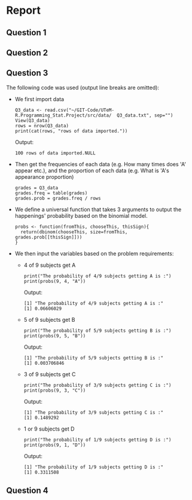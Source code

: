 # Report

## Question 1


## Question 2


## Question 3
The following code was used (output line breaks are omitted):

- We first import data
  ```
  Q3_data <- read.csv("~/GIT-Code/UTeM-R.Programming_Stat.Project/src/data/  Q3_data.txt", sep="")
  View(Q3_data)
  rows = nrow(Q3_data)
  print(cat(rows, "rows of data imported."))
  ```
  Output:
  ```
  100 rows of data imported.NULL
  ```

- Then get the frequencies of each data (e.g. How many times does 'A' appear etc.), and the proportion of each data (e.g. What is 'A's appearance proportion)
  ```
  grades = Q3_data
  grades.freq = table(grades)
  grades.prob = grades.freq / rows
  ```

- We define a universal function that takes 3 arguments to output the happenings' probability based on the binomial model.
  ```
  probs <- function(fromThis, chooseThis, thisSign){
    return(dbinom(chooseThis, size=fromThis, grades.prob[[thisSign]]))
  }
  ```

- We then input the variables based on the problem requirements:
  - 4 of 9 subjects get A
    ```
    print("The probability of 4/9 subjects getting A is :")
    print(probs(9, 4, "A"))
    ```
    Output:
    ```
    [1] "The probability of 4/9 subjects getting A is :"
    [1] 0.06606029
    ```

  - 5 of 9 subjects get B
    ```
    print("The probability of 5/9 subjects getting B is :")
    print(probs(9, 5, "B"))
    ```
    Output:
    ```
    [1] "The probability of 5/9 subjects getting B is :"
    [1] 0.003706846
    ```

  - 3 of 9 subjects get C
    ```
    print("The probability of 3/9 subjects getting C is :")
    print(probs(9, 3, "C"))
    ```
    Output:
    ```
    [1] "The probability of 3/9 subjects getting C is :"
    [1] 0.1489292
    ```

  - 1 or 9 subjects get D
    ```
    print("The probability of 1/9 subjects getting D is :")
    print(probs(9, 1, "D"))
    ```
    Output:
    ```
    [1] "The probability of 1/9 subjects getting D is :"
    [1] 0.3311508
    ```

## Question 4

